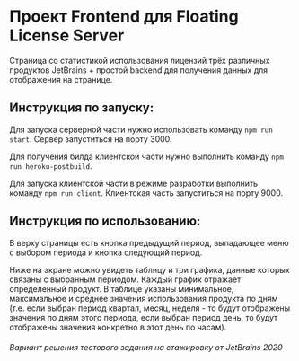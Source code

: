 # Проект Frontend для Floating License Server
Страница со статистикой использования лицензий трёх различных продуктов JetBrains + простой backend для получения данных для отображения на странице.

## Инструкция по запуску:
Для запуска серверной части нужно использовать команду `npm run start`. Сервер запуститься на порту 3000.

Для получения билда клиентской части нужно выполнить команду `npm run heroku-postbuild`.

Для запуска клиентской части в режиме разработки выполнить команду `npm run client`. Клиентская часть запуститься на порту 9000.

## Инструкция по использованию:
В верху страницы есть кнопка предыдущий период, выпадающее меню с выбором периода и кнопка следующий период.

Ниже на экране можно увидеть таблицу и три графика, данные которых связаны с выбранным периодом. Каждый график отражает определенный продукт. В таблице указаны минимальное, максимальное и среднее значения использования продукта по дням (т.е. если выбран период квартал, месяц, неделя - то будут отображены значения по дням этого периода, если выбран период день, то будут отображены значения конкретно в этот день по часам).

###### Вариант решения тестового задания на стажировку от JetBrains 2020
